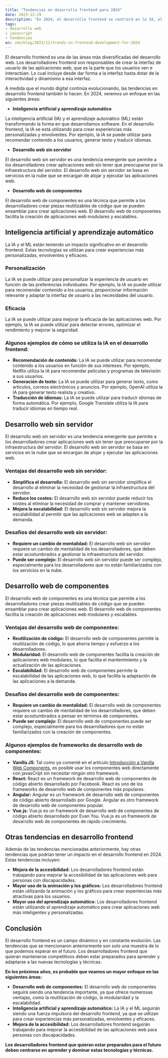 ```yaml
---
title: "Tendencias en desarrollo frontend para 2024"
date: 2023-12-29
description: "En 2024, el desarrollo frontend se centrará en la IA, el desarrollo web sin servidor y los componentes reutilizables."
tags:
- desarrollo web
- javascript
- tendencias
en: /en/blog/2023/12/trends-in-frontend-development-for-2024
---
```


El desarrollo frontend es una de las áreas más diversificadas del desarrollo web. Los desarrolladores frontend son responsables de crear la interfaz de usuario de las aplicaciones web, que es la parte que los usuarios ven e interactúan. Lo cual incluye desde dar forma a la interfaz hasta dotar de la interactividad y dinamismo a esa interfaz.

A medida que el mundo digital continúa evolucionando, las tendencias en desarrollo frontend también lo hacen. En 2024, veremos un enfoque en las siguientes áreas:

- **Inteligencia artificial y aprendizaje automático**

La inteligencia artificial (IA) y el aprendizaje automático (ML) están transformando la forma en que desarrollamos software. En el desarrollo frontend, la IA se está utilizando para crear experiencias más personalizadas y envolventes. Por ejemplo, la IA se puede utilizar para recomendar contenido a los usuarios, generar texto y traducir idiomas.

- **Desarrollo web sin servidor**

El desarrollo web sin servidor es una tendencia emergente que permite a los desarrolladores crear aplicaciones web sin tener que preocuparse por la infraestructura del servidor. El desarrollo web sin servidor se basa en servicios en la nube que se encargan de alojar y ejecutar las aplicaciones web.

- **Desarrollo web de componentes**

El desarrollo web de componentes es una técnica que permite a los desarrolladores crear piezas reutilizables de código que se pueden ensamblar para crear aplicaciones web. El desarrollo web de componentes facilita la creación de aplicaciones web modulares y escalables.

## Inteligencia artificial y aprendizaje automático

La IA y el ML están teniendo un impacto significativo en el desarrollo frontend. Estas tecnologías se utilizan para crear experiencias más personalizadas, envolventes y eficaces.

### Personalización

La IA se puede utilizar para personalizar la experiencia de usuario en función de las preferencias individuales. Por ejemplo, la IA se puede utilizar para recomendar contenido a los usuarios, proporcionar información relevante y adaptar la interfaz de usuario a las necesidades del usuario.

### Eficacia

La IA se puede utilizar para mejorar la eficacia de las aplicaciones web. Por ejemplo, la IA se puede utilizar para detectar errores, optimizar el rendimiento y mejorar la seguridad.

### Algunos ejemplos de cómo se utiliza la IA en el desarrollo frontend:

- **Recomendación de contenido:** La IA se puede utilizar para recomendar contenido a los usuarios en función de sus intereses. Por ejemplo, Netflix utiliza la IA para recomendar películas y programas de televisión a sus usuarios.
- **Generación de texto:** La IA se puede utilizar para generar texto, como artículos, correos electrónicos y anuncios. Por ejemplo, OpenAI utiliza la IA para generar texto realista y creativo.
- **Traducción de idiomas:** La IA se puede utilizar para traducir idiomas de forma automática. Por ejemplo, Google Translate utiliza la IA para traducir idiomas en tiempo real.

## Desarrollo web sin servidor

El desarrollo web sin servidor es una tendencia emergente que permite a los desarrolladores crear aplicaciones web sin tener que preocuparse por la infraestructura del servidor. El desarrollo web sin servidor se basa en servicios en la nube que se encargan de alojar y ejecutar las aplicaciones web.

### Ventajas del desarrollo web sin servidor:

- **Simplifica el desarrollo:** El desarrollo web sin servidor simplifica el desarrollo al eliminar la necesidad de gestionar la infraestructura del servidor.
- **Reduce los costes:** El desarrollo web sin servidor puede reducir los costes al eliminar la necesidad de comprar y mantener servidores.
- **Mejora la escalabilidad:** El desarrollo web sin servidor mejora la escalabilidad al permitir que las aplicaciones web se adapten a la demanda.

### Desafíos del desarrollo web sin servidor:

- **Requiere un cambio de mentalidad:** El desarrollo web sin servidor requiere un cambio de mentalidad de los desarrolladores, que deben estar acostumbrados a gestionar la infraestructura del servidor.
- **Puede ser complejo:** El desarrollo web sin servidor puede ser complejo, especialmente para los desarrolladores que no están familiarizados con los servicios en la nube.

## Desarrollo web de componentes

El desarrollo web de componentes es una técnica que permite a los desarrolladores crear piezas reutilizables de código que se pueden ensamblar para crear aplicaciones web. El desarrollo web de componentes facilita la creación de aplicaciones web modulares y escalables.

### Ventajas del desarrollo web de componentes:

- **Reutilización de código:** El desarrollo web de componentes permite la reutilización de código, lo que ahorra tiempo y esfuerzo a los desarrolladores.
- **Modularidad:** El desarrollo web de componentes facilita la creación de aplicaciones web modulares, lo que facilita el mantenimiento y la actualización de las aplicaciones.
- **Escalabilidad:** El desarrollo web de componentes permite la escalabilidad de las aplicaciones web, lo que facilita la adaptación de las aplicaciones a la demanda.

### Desafíos del desarrollo web de componentes:

- **Requiere un cambio de mentalidad:** El desarrollo web de componentes requiere un cambio de mentalidad de los desarrolladores, que deben estar acostumbrados a pensar en términos de componentes.
- **Puede ser complejo:** El desarrollo web de componentes puede ser complejo, especialmente para los desarrolladores que no están familiarizados con la creación de componentes.

### Algunos ejemplos de frameworks de desarrollo web de componentes:

- **Vanilla JS**: Tal como ya comenté en el artículo [Introducción a Vanilla Web Components](https://tomascornelles.com/blog/2023/introduccion-a-vanilla-web-components/), es posible usar los componentes web directamente con javasCript sin necesitar ningún otro framework.
- **React:** React es un framework de desarrollo web de componentes de código abierto desarrollado por Facebook. React es uno de los frameworks de desarrollo web de componentes más populares.
- **Angular:** Angular es un framework de desarrollo web de componentes de código abierto desarrollado por Google. Angular es otro framework de desarrollo web de componentes popular.
- **Vue.js:** Vue.js es un framework de desarrollo web de componentes de código abierto desarrollado por Evan You. Vue.js es un framework de desarrollo web de componentes de rápido crecimiento.

## Otras tendencias en desarrollo frontend

Además de las tendencias mencionadas anteriormente, hay otras tendencias que podrían tener un impacto en el desarrollo frontend en 2024. Estas tendencias incluyen:

- **Mejora de la accesibilidad:** Los desarrolladores frontend están trabajando para mejorar la accesibilidad de las aplicaciones web para personas con discapacidades.
- **Mayor uso de la animación y los gráficos:** Los desarrolladores frontend están utilizando la animación y los gráficos para crear experiencias más atractivas para los usuarios.
- **Mayor uso del aprendizaje automático:** Los desarrolladores frontend están utilizando el aprendizaje automático para crear aplicaciones web más inteligentes y personalizadas.

## Conclusión

El desarrollo frontend es un campo dinámico y en constante evolución. Las tendencias que se mencionaron anteriormente son solo una muestra de lo que podemos esperar en el futuro. Los desarrolladores frontend que quieran mantenerse competitivos deben estar preparados para aprender y adaptarse a las nuevas tecnologías y técnicas.

**En los próximos años, es probable que veamos un mayor enfoque en las siguientes áreas:**

- **Desarrollo web de componentes:** El desarrollo web de componentes seguirá siendo una tendencia importante, ya que ofrece numerosas ventajas, como la reutilización de código, la modularidad y la escalabilidad.
- **Inteligencia artificial y aprendizaje automático:** La IA y el ML seguirán siendo una fuerza impulsora del desarrollo frontend, ya que se utilizan para crear experiencias más personalizadas, envolventes y eficaces.
- **Mejora de la accesibilidad:** Los desarrolladores frontend seguirán trabajando para mejorar la accesibilidad de las aplicaciones web para personas con discapacidades.

**Los desarrolladores frontend que quieran estar preparados para el futuro deben centrarse en aprender y dominar estas tecnologías y técnicas.**
